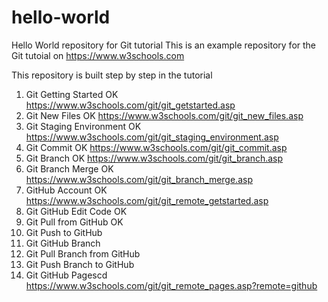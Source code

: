 # hello-world
Hello World repository for Git tutorial
This is an example repository for the Git tutoial on https://www.w3schools.com

This repository is built step by step in the tutorial

1. Git Getting Started OK
https://www.w3schools.com/git/git_getstarted.asp
2. Git New Files OK
https://www.w3schools.com/git/git_new_files.asp
3. Git Staging Environment OK
https://www.w3schools.com/git/git_staging_environment.asp
4. Git Commit OK
https://www.w3schools.com/git/git_commit.asp
5. Git Branch OK
https://www.w3schools.com/git/git_branch.asp
6. Git Branch Merge OK
https://www.w3schools.com/git/git_branch_merge.asp
7. GitHub Account OK
https://www.w3schools.com/git/git_remote_getstarted.asp
8. Git GitHub Edit Code OK 
9. Git Pull from GitHub OK
10. Git Push to GitHub 
11. Git GitHub Branch 
12. Git Pull Branch from GitHub 
12. Git Push Branch to GitHub
13. Git GitHub Pagescd
https://www.w3schools.com/git/git_remote_pages.asp?remote=github
